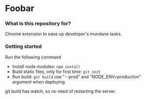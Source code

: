 # Foobar #


### What is this repository for? ###

Chrome extension to ease up developer's mundane tasks.

### Getting started ###

Run the following command

* Install node modules: `npm install`
* Build static files, only for first time: `git init`
* Run build: `git build` use "--prod" and "NODE_ENV=production" argument when deploying

git build has watch, so no need of restarting the server.